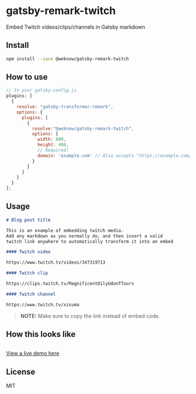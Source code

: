 # gatsby-remark-twitch

Embed Twitch videos/clips/channels in Gatsby markdown

## Install

```bash
npm install --save @weknow/gatsby-remark-twitch
```

## How to use

```js
// In your gatsby-config.js
plugins: [
  {
    resolve: "gatsby-transformer-remark",
    options: {
      plugins: [
        {
          resolve:"@weknow/gatsby-remark-twitch",
          options: {
            width: 800,
            height: 400,
            // Required!
            domain: 'example.com' // Also accepts "https://example.com/route
          }
        }
      ]
    }
  }
];
```

## Usage

```markdown
# Blog post title

This is an example of embedding twitch media.
Add any markdown as you normally do, and then insert a valid
twitch link anywhere to automatically transform it into an embed

#### Twitch video

https://www.twitch.tv/videos/347319713

#### Twitch clip

https://clips.twitch.tv/MagnificentOilyUdonTTours

#### Twitch channel

https://www.twitch.tv/xisuma


```

> __NOTE:__ Make sure to copy the link instead of embed code.

## How this looks like

<p align="center"><img src="https://i.imgur.com/h1dfPtk.jpg" alt="" /></p>

[View a live demo here](https://remarktwitch.netlify.com/)

## License

MIT

